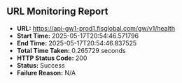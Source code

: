 ## URL Monitoring Report

- **URL:** https://api-gw1-prod1.fisglobal.com/gw/v1/health
- **Start Time:** 2025-05-17T20:54:46.571796
- **End Time:** 2025-05-17T20:54:46.837525
- **Total Time Taken:** 0.265729 seconds
- **HTTP Status Code:** 200
- **Status:** Success
- **Failure Reason:** N/A
